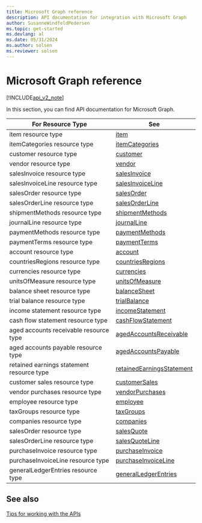 ```yaml
---
title: Microsoft Graph reference  
description: API documentation for integration with Microsoft Graph
author: SusanneWindfeldPedersen
ms.topic: get-started
ms.devlang: al
ms.date: 05/31/2024
ms.author: solsen
ms.reviewer: solsen
---
```


# Microsoft Graph reference

[!INCLUDE[api_v2_note](../../../includes/api_v2_note.md)]

In this section, you can find API documentation for Microsoft Graph.

|For Resource Type|See|
|-----------------|---|
|item resource type|[item](../resources/dynamics_item.md)|
|itemCategories resource type|[itemCategories](../resources/dynamics_itemcategory.md)|
|customer resource type|[customer](../resources/dynamics_customer.md)|
|vendor resource type|[vendor](../resources/dynamics_vendor.md)|
|salesInvoice resource type|[salesInvoice](../resources/dynamics_salesinvoice.md)|
|salesInvoiceLine resource type|[salesInvoiceLine](../resources/dynamics_salesinvoiceline.md)|
|salesOrder resource type|[salesOrder](../resources/dynamics_salesorder.md)|
|salesOrderLine resource type|[salesOrderLine](../resources/dynamics_salesorderline.md)|
|shipmentMethods resource type|[shipmentMethods](../resources/dynamics_shipmentmethod.md)|
|journalLine resource type|[journalLine](../resources/dynamics_journalline.md)|
|paymentMethods resource type|[paymentMethods](../resources/dynamics_paymentmethod.md)|
|paymentTerms resource type|[paymentTerms](../resources/dynamics_paymentterm.md)|
|account resource type|[account](../resources/dynamics_account.md)|
|countriesRegions resource type|[countriesRegions](../resources/dynamics_countryregion.md)|
|currencies resource type|[currencies](../resources/dynamics_currency.md)|
|unitsOfMeasure resource type|[unitsOfMeasure](../resources/dynamics_unitofmeasure.md)|
|balance sheet resource type|[balanceSheet](../resources/dynamics_balancesheet.md)|
|trial balance resource type|[trialBalance](../resources/dynamics_trialbalance.md)|
|income statement resource type|[incomeStatement](../resources/dynamics_incomestatement.md)|
|cash flow statement resource type|[cashFlowStatement](../resources/dynamics_cashflowstatement.md)|
|aged accounts receivable resource type|[agedAccountsReceivable](../resources/dynamics_agedaccountsreceivable.md)|
|aged accounts payable resource type|[agedAccountsPayable](../resources/dynamics_agedaccountspayable.md)|
|retained earnings statement resource type|[retainedEarningsStatement](../resources/dynamics_retainedearningsstatement.md)|
|customer sales resource type|[customerSales](../resources/dynamics_customersale.md)|
|vendor purchases resource type|[vendorPurchases](../resources/dynamics_vendorpurchase.md)|
|employee resource type|[employee](../resources/dynamics_employee.md)|
|taxGroups resource type|[taxGroups](../resources/dynamics_taxGroup.md)|
|companies resource type|[companies](../resources/dynamics_company.md)|
|salesOrder resource type|[salesQuote](../resources/dynamics_salesquote.md)|
|salesOrderLine resource type|[salesQuoteLine](../resources/dynamics_salesquoteline.md)|
|purchaseInvoice resource type|[purchaseInvoice](../resources/dynamics_purchaseinvoice.md)|
|purchaseInvoiceLine resource type|[purchaseInvoiceLine](../resources/dynamics_purchaseinvoiceline.md)|
|generalLedgerEntries resource type|[generalLedgerEntries](../resources/dynamics_generalLedgerEntry.md)|

## See also

[Tips for working with the APIs](../../../developer/devenv-connect-apps-tips.md)  

